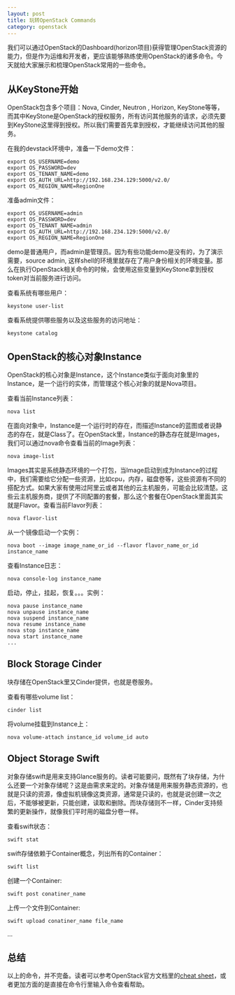 ```yaml
---
layout: post
title: 玩转OpenStack Commands
category: openstack
---
```


我们可以通过OpenStack的Dashboard(horizon项目)获得管理OpenStack资源的能力，但是作为运维和开发者，更应该能够熟练使用OpenStack的诸多命令。今天就给大家展示和梳理OpenStack常用的一些命令。

## 从KeyStone开始

OpenStack包含多个项目：Nova, Cinder, Neutron , Horizon, KeyStone等等，而其中KeyStone是OpenStack的授权服务，所有访问其他服务的请求，必须先要到KeyStone这里得到授权。所以我们需要首先拿到授权，才能继续访问其他的服务。

在我的devstack环境中，准备一下demo文件：

```
export OS_USERNAME=demo
export OS_PASSWORD=dev
export OS_TENANT_NAME=demo
export OS_AUTH_URL=http://192.168.234.129:5000/v2.0/
export OS_REGION_NAME=RegionOne
```

准备admin文件：

```
export OS_USERNAME=admin
export OS_PASSWORD=dev
export OS_TENANT_NAME=admin
export OS_AUTH_URL=http://192.168.234.129:5000/v2.0/
export OS_REGION_NAME=RegionOne
```

demo是普通用户，而admin是管理员。因为有些功能demo是没有的，为了演示需要，source admin, 这样shell的环境里就存在了用户身份相关的环境变量。那么在执行OpenStack相关命令的时候，会使用这些变量到KeyStone拿到授权token对当前服务进行访问。

查看系统有哪些用户：

```
keystone user-list
```

查看系统提供哪些服务以及这些服务的访问地址：

```
keystone catalog
```

## OpenStack的核心对象Instance

OpenStack的核心对象是Instance，这个Instance类似于面向对象里的Instance，是一个运行的实体，而管理这个核心对象的就是Nova项目。

查看当前Instance列表：

```
nova list
```

在面向对象中，Instance是一个运行时的存在，而描述Instance的蓝图或者说静态的存在，就是Class了。在OpenStack里，Instance的静态存在就是Images，我们可以通过nova命令查看当前的Image列表：

```
nova image-list
```

Images其实是系统静态环境的一个打包，当Image启动到成为Instance的过程中，我们需要给它分配一些资源，比如cpu，内存，磁盘卷等，这些资源有不同的搭配方式。如果大家有使用过阿里云或者其他的云主机服务，可能会比较清楚。这些云主机服务商，提供了不同配置的套餐，那么这个套餐在OpenStack里面其实就是Flavor。查看当前Flavor列表：

```
nova flavor-list
```

从一个镜像启动一个实例：

```
nova boot --image image_name_or_id --flavor flavor_name_or_id instance_name
```

查看Instance日志：

```
nova console-log instance_name
```

启动，停止，挂起，恢复。。。实例：

```
nova pause instance_name
nova unpause instance_name
nova suspend instance_name
nova resume instance_name
nova stop instance_name
nova start instance_name
...
```

## Block Storage Cinder

块存储在OpenStack里又Cinder提供，也就是卷服务。

查看有哪些volume list：

```
cinder list
```

将volume挂载到Instance上：

```
nova volume-attach instance_id volume_id auto
```

## Object Storage Swift

对象存储swift是用来支持Glance服务的。读者可能要问，既然有了块存储，为什么还要一个对象存储呢？这是由需求来定的。对象存储是用来服务静态资源的，也就是只读的资源，像虚拟机镜像这类资源，通常是只读的，也就是说创建一次之后，不能够被更新，只能创建，读取和删除。而块存储则不一样，Cinder支持频繁的更新操作，就像我们平时用的磁盘分卷一样。

查看swift状态：

```
swift stat
```

swift存储依赖于Container概念，列出所有的Container：

```
swift list
```

创建一个Container:

```
swift post conatiner_name
```

上传一个文件到Container:

```
swift upload conatiner_name file_name
```

...


## 总结

以上的命令，并不完备。读者可以参考OpenStack官方文档里的[cheat sheet](http://docs.openstack.org/user-guide/cli_cheat_sheet.html)，或者更加方面的是直接在命令行里输入命令查看帮助。

